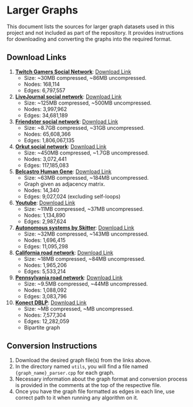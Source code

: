 # Larger Graphs

This document lists the sources for larger graph datasets used in this project and not included as part of the repository. It provides instructions for downloading and converting the graphs into the required format.

## Download Links

1. [**Twitch Gamers Social Network**](https://snap.stanford.edu/data/twitch_gamers.html): [Download Link](https://snap.stanford.edu/data/twitch_gamers.zip)
   - Size: ~30MB compressed, ~86MB uncompressed.
   - Nodes: 168,114
   - Edges: 6,797,557
2. [**LiveJournal social network**](https://snap.stanford.edu/data/com-LiveJournal.html): [Download Link](https://snap.stanford.edu/data/bigdata/communities/com-lj.ungraph.txt.gz)
   - Size: ~125MB compressed, ~500MB uncompressed.
   - Nodes: 3,997,962
   - Edges: 34,681,189
3. [**Friendster social network**](https://snap.stanford.edu/data/com-Friendster.html): [Download Link](https://example.com/graph4)
   - Size: ~8.7GB compressed, ~31GB uncompressed.
   - Nodes: 65,608,366
   - Edges: 1,806,067,135
4. [**Orkut social network**](https://snap.stanford.edu/data/com-Orkut.html): [Download Link](https://example.com/graph3)
   - Size: ~450MB compressed, ~1.7GB uncompressed.
   - Nodes: 3,072,441
   - Edges: 117,185,083
5. [**Belcastro Human Gene**](https://sparse.tamu.edu/Belcastro/human_gene2): [Download Link](https://suitesparse-collection-website.herokuapp.com/MM/Belcastro/human_gene2.tar.gz)
   - Size: ~63MB compressed, ~184MB uncompressed.
   - Graph given as adjacency matrix.
   - Nodes: 14,340
   - Edges: 9,027,024 (excluding self-loops)
6. [**Youtube**](https://snap.stanford.edu/data/com-Youtube.html): [Download Link](https://snap.stanford.edu/data/bigdata/communities/com-youtube.ungraph.txt.gz)
   - Size: ~11MB compressed, ~37MB uncompressed.
   - Nodes: 1,134,890
   - Edges: 2,987,624
7. [**Autonomous systems by Skitter**](https://snap.stanford.edu/data/as-Skitter.html): [Download Link](https://snap.stanford.edu/data/as-skitter.txt.gz)
   - Size: ~32MB compressed, ~143MB uncompressed.
   - Nodes: 1,696,415
   - Edges: 11,095,298
8. [**California road network**](https://snap.stanford.edu/data/roadNet-CA.html): [Download Link](https://snap.stanford.edu/data/roadNet-CA.txt.gz)
   - Size: ~18MB compressed, ~84MB uncompressed.
   - Nodes: 1,965,206
   - Edges: 5,533,214
9. [**Pennsylvania road network**](https://snap.stanford.edu/data/roadNet-PA.html): [Download Link](https://snap.stanford.edu/data/roadNet-PA.txt.gz)
   - Size: ~9.5MB compressed, ~44MB uncompressed.
   - Nodes: 1,088,092
   - Edges: 3,083,796
10. [**Konect DBLP**](http://konect.cc/networks/dblp-author/): [Download Link](http://konect.cc/files/download.tsv.dblp-author.tar.bz2)
    - Size: ~MB compressed, ~MB uncompressed.
    - Nodes: 7,577,304
    - Edges: 12,282,059
    - Bipartite graph

<!-- W. [**Texas road network**](https://snap.stanford.edu/data/roadNet-TX.html): [Download Link](https://snap.stanford.edu/data/roadNet-TX.txt.gz)
    - Size: ~12MB compressed, ~57MB uncompressed.
    - Nodes: 1,379,917
    - Edges: 3,843,320 -->

<!-- X. [**Agatha_2015 Sybrandt**](https://sparse.tamu.edu/Sybrandt/AGATHA_2015): [Download Link](https://example.com/graph5)
   - Size: ~900MB compressed, ~4.3GB uncompressed.
   - Nodes: 183,964,077
   - Edges: 11,588,725,964 -->

## Conversion Instructions

1. Download the desired graph file(s) from the links above.
2. In the directory named `utils`, you will find a file named `{graph_name}_parser.cpp` for each graph.
3. Necessary information about the graph format and conversion process is provided in the comments at the top of the respective file.
4. Once you have the graph file formatted as edges in each line, use correct path to it when running any algorithm on it.

